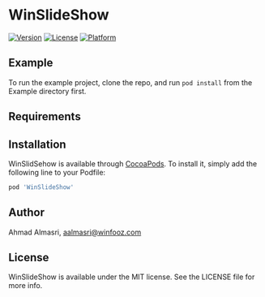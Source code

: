 # WinSlideShow

[![Version](https://img.shields.io/cocoapods/v/WinSlideShow.svg?style=flat)](https://cocoapods.org/pods/WinSlideShow)
[![License](https://img.shields.io/cocoapods/l/WinSlideShow.svg?style=flat)](https://cocoapods.org/pods/WinSlidSehow)
[![Platform](https://img.shields.io/cocoapods/p/WinSlideShow.svg?style=flat)](https://cocoapods.org/pods/WinSlideShow)

## Example

To run the example project, clone the repo, and run `pod install` from the Example directory first.

## Requirements

## Installation

WinSlidSehow is available through [CocoaPods](https://cocoapods.org). To install
it, simply add the following line to your Podfile:

```ruby
pod 'WinSlideShow'
```

## Author

Ahmad Almasri, aalmasri@winfooz.com

## License

WinSlideShow is available under the MIT license. See the LICENSE file for more info.
